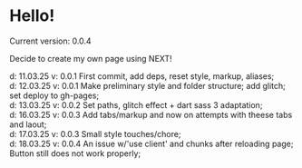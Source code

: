 <h1>Hello!</h1>

Current version: 0.0.4

Decide to create my own page using NEXT!

d: 11.03.25
v: 0.0.1
First commit, add deps, reset style, markup, aliases; <br>
d: 12.03.25 
v: 0.0.1
Make preliminary style and folder structure; add glitch; set deploy to gh-pages;<br>
d: 13.03.25 
v: 0.0.2
Set paths, glitch effect + dart sass 3 adaptation;<br>
d: 16.03.25 
v: 0.0.3
Add tabs/markup and now on attempts with theese tabs and laout;<br>
d: 17.03.25
v: 0.0.3
Small style touches/chore;<br>
d: 18.03.25
v: 0.0.4
An issue w/'use client' and chunks after reloading page;
Button still does not work properly;